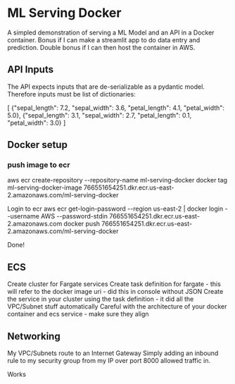 # ML Serving Docker

A simpled demonstration of serving a ML Model and an API in a Docker container.
Bonus if I can make a streamlit app to do data entry and prediction.
Double bonus if I can then host the container in AWS.

## API Inputs

The API expects inputs that are de-serializable as a pydantic model.  
Therefore inputs must be list of dictionaries:

[
  {"sepal_length": 7.2, "sepal_width": 3.6, "petal_length": 4.1, "petal_width": 5.0},
  {"sepal_length": 3.1, "sepal_width": 2.7, "petal_length": 0.1, "petal_width": 3.0}
]

## Docker setup

### push image to ecr
aws ecr create-repository --repository-name ml-serving-docker
docker tag ml-serving-docker-image 766551654251.dkr.ecr.us-east-2.amazonaws.com/ml-serving-docker

Login to ecr
aws ecr get-login-password --region us-east-2 | docker login --username AWS --password-stdin 766551654251.dkr.ecr.us-east-2.amazonaws.com
docker push 766551654251.dkr.ecr.us-east-2.amazonaws.com/ml-serving-docker

Done!

## ECS

Create cluster for Fargate services
Create task definition for fargate - this will refer to the docker image uri - did this in console without JSON
Create the service in your cluster using the task definition - it did all the VPC/Subnet stuff automatically
Careful with the architecture of your docker container and ecs service - make sure they align

## Networking

My VPC/Subnets route to an Internet Gateway
Simply adding an inbound rule to my security group from my IP over port 8000 allowed traffic in.

Works




